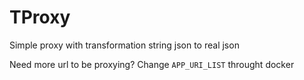 # TProxy

Simple proxy with transformation string json to real json

Need more url to be proxying?
Change `APP_URI_LIST` throught docker